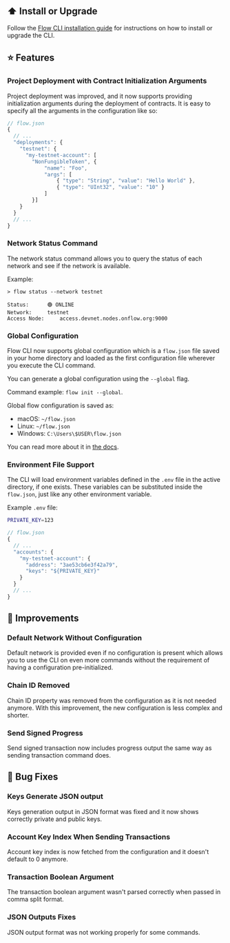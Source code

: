 ## ⬆️ Install or Upgrade

Follow the [Flow CLI installation guide](https://docs.onflow.org/flow-cli/install/) for instructions on how to install or upgrade the CLI.

## ⭐ Features

### Project Deployment with Contract Initialization Arguments
Project deployment was improved, and it now supports providing initialization arguments during the deployment of contracts. It is easy to specify all the arguments in the configuration like so:

```js
// flow.json
{
  // ...
  "deployments": {
    "testnet": {
      "my-testnet-account": [
        "NonFungibleToken", {
            "name": "Foo", 
            "args": [
                { "type": "String", "value": "Hello World" },
                { "type": "UInt32", "value": "10" }
            ]
        }]
    }
  }
  // ...
}
```

### Network Status Command
The network status command allows you to query the status of each network and see if the network is available.

Example:
```
> flow status --network testnet

Status:		 🟢 ONLINE
Network:	 testnet
Access Node:	 access.devnet.nodes.onflow.org:9000
```

### Global Configuration
Flow CLI now supports global configuration which is a `flow.json` file saved in your home directory and loaded as the first configuration file wherever you execute the CLI command.

You can generate a global configuration using the `--global` flag.

Command example: `flow init --global`.

Global flow configuration is saved as:
- macOS: `~/flow.json`
- Linux: `~/flow.json`
- Windows: `C:\Users\$USER\flow.json`

You can read more about it in [the docs](https://docs.onflow.org/flow-cli/initialize-configuration/).

### Environment File Support

The CLI will load environment variables defined in the `.env` file in the active directory, if one exists. These variables can be substituted inside the `flow.json`, just like any other environment variable.

Example `.env` file:
```bash
PRIVATE_KEY=123
```

```js
// flow.json
{
  // ...
  "accounts": {
    "my-testnet-account": {
      "address": "3ae53cb6e3f42a79",
      "keys": "${PRIVATE_KEY}"
    }
  }
  // ...
}
```

## 🎉 Improvements

### Default Network Without Configuration
Default network is provided even if no configuration is present which allows you to use the CLI on even more commands without the requirement of having a configuration pre-initialized.

### Chain ID Removed
Chain ID property was removed from the configuration as it is not needed anymore.
With this improvement, the new configuration is less complex and shorter.

### Send Signed Progress
Send signed transaction now includes progress output the same way as sending transaction command does.

## 🐞 Bug Fixes

### Keys Generate JSON output
Keys generation output in JSON format was fixed and it now shows correctly private and public keys.

### Account Key Index When Sending Transactions
Account key index is now fetched from the configuration and it doesn't default to 0 anymore.

### Transaction Boolean Argument
The transaction boolean argument wasn't parsed correctly when passed in comma split format.

### JSON Outputs Fixes
JSON output format was not working properly for some commands.
